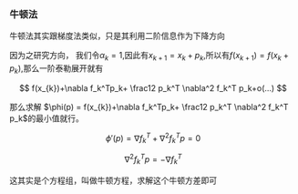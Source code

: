 ### 牛顿法

牛顿法其实跟梯度法类似，只是其利用二阶信息作为下降方向

因为之研究方向， 我们令$\alpha_k=1$,因此有$x_{k+1}=x_k+p_k$,所以有$f(x_{k+1})=f(x_k+p_k)$,那么一阶泰勒展开就有

$$
f(x_{k})+\nabla f_k^Tp_k+ \frac12 p_k^T  \nabla^2 f_k^T p_k+o(...)
$$

那么求解 $\phi(p) = f(x_{k})+\nabla f_k^Tp_k+ \frac12 p_k^T  \nabla^2 f_k^T p_k$的最小值就行。

$$
\phi'(p)=\nabla f_k^T+\nabla^2 f_k^T p =0
$$

$$
\nabla^2 f_k^T p = -\nabla f_k^T
$$

这其实是个方程组，叫做牛顿方程，求解这个牛顿方差即可

